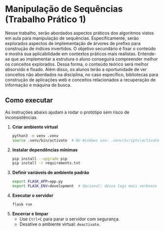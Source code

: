 # Manipulação de Sequências (Trabalho Prático 1)

Nesse trabalho, serão abordados aspectos práticos dos algoritmos vistos em aula para manipulação de sequências. Especificamente, serão explorados aspectos de implementação de árvores de prefixo para construção de índices invertidos. O objetivo secundário é fixar o conteúdo e mostra sua aplicabilidade em contextos práticos mais realistas. Entende-se que ao implementar a estrutura o aluno conseguirá compreender melhor os conceitos explorados. Dessa forma, o conteúdo teórico será melhor absorvido e fixado. Além disso, os alunos terão a oportunidade de ver conceitos não abordados na disciplina, no caso específico, bibliotecas para construção de aplicações web e conceitos relacionados a recuperação de informação e máquina de busca.

## Como executar

As instruções abaixo ajudam a rodar o protótipo sem risco de inconsistências.

1. **Criar ambiente virtual**
   ```bash
   python3 -m venv .venv
   source .venv/bin/activate  # No Windows use: .venv\Scripts\activate
   ```
2. **Instalar dependências mínimas**
   ```bash
   pip install --upgrade pip
   pip install -r requirements.txt
   ```
3. **Definir variáveis de ambiente padrão**
   ```bash
   export FLASK_APP=app.py
   export FLASK_ENV=development  # Opcional: deixa logs mais verbosos
   ```
4. **Executar o servidor**
   ```bash
   flask run
   ```
5. **Encerrar e limpar**
   - Use `Ctrl+C` para parar o servidor com segurança.
   - Desative o ambiente virtual: `deactivate`.
